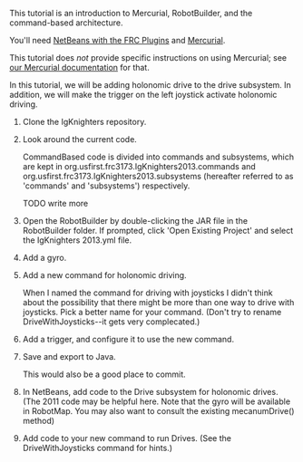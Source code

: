 This tutorial is an introduction to Mercurial, RobotBuilder, and the command-based
architecture.

You'll need [NetBeans with the FRC Plugins](http://wpilib.screenstepslive.com/s/3120/m/7885/l/79405-installing-the-java-development-tools) and [Mercurial](http://mercurial.selenic.com/downloads/).

This tutorial does *not* provide specific instructions on using Mercurial; see [our Mercurial documentation](Mercurial.md) for that.

In this tutorial, we will be adding holonomic drive to the drive subsystem. In
addition, we will make the trigger on the left joystick activate holonomic driving.

1. Clone the IgKnighters repository.
2. Look around the current code. 
   
   CommandBased code is divided into commands and subsystems, which are kept in
   org.usfirst.frc3173.IgKnighters2013.commands and
   org.usfirst.frc3173.IgKnighters2013.subsystems (hereafter referred to as
   'commands' and 'subsystems') respectively.
   
   TODO write more
   
2. Open the RobotBuilder by double-clicking the JAR file in the RobotBuilder
   folder. If prompted, click 'Open Existing Project' and select the
   IgKnighters 2013.yml file. 
3. Add a gyro.
4. Add a new command for holonomic driving.
   
   When I named the command for driving with joysticks I didn't think about the
   possibility that there might be more than one way to drive with joysticks.
   Pick a better name for your command.
   (Don't try to rename DriveWithJoysticks--it gets very complecated.)
5. Add a trigger, and configure it to use the new command.
4. Save and export to Java.
   
   This would also be a good place to commit.
6. In NetBeans, add code to the Drive subsystem for holonomic drives.
   (The 2011 code may be helpful here. Note that the gyro will be available
   in RobotMap. You may also want to consult the existing mecanumDrive() method)
7. Add code to your new command to run Drives. (See the DriveWithJoysticks command
   for hints.)

